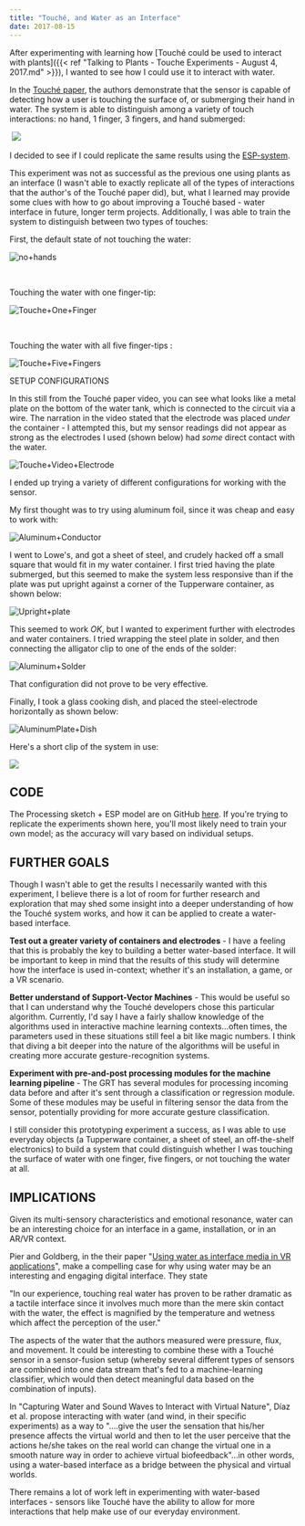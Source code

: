 ```yaml
---
title: "Touché, and Water as an Interface"
date: 2017-08-15
---
```


After experimenting with learning how [Touché could be used to interact with plants]({{< ref "Talking to Plants - Touche Experiments - August 4, 2017.md" >}}), I wanted to see how I could use it to interact with water.

In the [Touché paper](https://s3-us-west-1.amazonaws.com/disneyresearch/wp-content/uploads/20140805145650/touchechi20121.pdf), the authors demonstrate that the sensor is capable of detecting how a user is touching the surface of, or submerging their hand in water. The system is able to distinguish among a variety of touch interactions: no hand, 1 finger, 3 fingers, and hand submerged:

​																				[![](http://img.youtube.com/vi/E4tYpXVTjxA/0.jpg)](https://www.youtube.com/watch?v=E4tYpXVTjxA "")



I decided to see if I could replicate the same results using the [ESP-system](https://github.com/damellis/ESP).

This experiment was not as successful as the previous one using plants as an interface (I wasn't able to exactly replicate all of the types of interactions that the author's of the Touché paper did), but, what I learned may provide some clues with how to go about improving a Touché based - water interface in future, longer term projects. Additionally, I was able to train the system to distinguish between two types of touches:

First, the default state of not touching the water:

![no+hands](/blog_assets/2017/no+hands.gif)

​

Touching the water with one finger-tip:

![Touche+One+Finger](/blog_assets/2017/Touche+One+Finger.gif)

​

Touching the water with all five finger-tips :

![Touche+Five+Fingers](/blog_assets/2017/Touche+Five+Fingers.gif)



SETUP CONFIGURATIONS

In this still from the Touché paper video, you can see what looks like a metal plate on the bottom of the water tank, which is connected to the circuit via a wire. The narration in the video stated that the electrode was placed *under* the container - I attempted this, but my sensor readings did not appear as strong as the electrodes I used (shown below) had *some* direct contact with the water.

![Touche+Video+Electrode](/blog_assets/2017/Touche+Video+Electrode.jpg)

I ended up trying a variety of different configurations for working with the sensor.

My first thought was to try using aluminum foil, since it was cheap and easy to work with:

![Aluminum+Conductor](/blog_assets/2017/Aluminum+Conductor.jpg)

I went to Lowe's, and got a sheet of steel, and crudely hacked off a small square that would fit in my water container. I first tried having the plate submerged, but this seemed to make the system less responsive than if the plate was put upright against a corner of the Tupperware container, as shown below:

![Upright+plate](/blog_assets/2017/Upright+plate.jpg)

This seemed to work *OK*, but I wanted to experiment further with electrodes and water containers. I tried wrapping the steel plate in solder, and then connecting the alligator clip to one of the ends of the solder:



![Aluminum+Solder](/blog_assets/2017/Aluminum+Solder.jpg)



That configuration did not prove to be very effective.

Finally, I took a glass cooking dish, and placed the steel-electrode horizontally as shown below:



![AluminumPlate+Dish](/blog_assets/2017/AluminumPlate+Dish.jpg)

Here's a short clip of the system in use:

[![](http://img.youtube.com/vi/6-5DdljQmEk/0.jpg)](https://www.youtube.com/watch?v=6-5DdljQmEk "")



## CODE

The Processing sketch + ESP model are on GitHub [here](https://www.nickarner.com/blog/2017/7/10/touch-and-water-as-an-interface#). If you're trying to replicate the experiments shown here, you'll most likely need to train your own model; as the accuracy will vary based on individual setups.

## FURTHER GOALS

Though I wasn't able to get the results I necessarily wanted with this experiment, I believe there is a lot of room for further research and exploration that may shed some insight into a deeper understanding of how the Touché system works, and how it can be applied to create a water-based interface.

**Test out a greater variety of containers and electrodes** - I have a feeling that this is probably the key to building a better water-based interface. It will be important to keep in mind that the results of this study will determine how the interface is used in-context; whether it's an installation, a game, or a VR scenario.

**Better understand of Support-Vector Machines** - This would be useful so that I can understand why the Touché developers chose this particular algorithm. Currently, I'd say I have a fairly shallow knowledge of the algorithms used in interactive machine learning contexts...often times, the parameters used in these situations still feel a bit like magic numbers. I think that diving a bit deeper into the nature of the algorithms will be useful in creating more accurate gesture-recognition systems.

**Experiment with pre-and-post processing modules for the machine learning pipeline** - The GRT has several modules for processing incoming data before and after it's sent through a classification or regression module. Some of these modules may be useful in filtering sensor the data from the sensor, potentially providing for more accurate gesture classification.

I still consider this prototyping experiment a success, as I was able to use everyday objects (a Tupperware container, a sheet of steel, an off-the-shelf electronics) to build a system that could distinguish whether I was touching the surface of water with one finger, five fingers, or not touching the water at all.

## IMPLICATIONS

Given its multi-sensory characteristics and emotional resonance, water can be an interesting choice for an interface in a game, installation, or in an AR/VR context.

Pier and Goldberg, in the their paper "[Using water as interface media in VR applications](https://www.researchgate.net/publication/232725076_Using_water_as_interface_media_in_VR_applications)", make a compelling case for why using water may be an interesting and engaging digital interface. They state

"In our experience, touching real water has proven to be rather dramatic as a tactile interface since it involves much more than the mere skin contact with the water, the effect is magnified by the temperature and wetness which affect the perception of the user."

The aspects of the water that the authors measured were pressure, flux, and movement. It could be interesting to combine these with a Touché sensor in a sensor-fusion setup (whereby several different types of sensors are combined into one data stream that's fed to a machine-learning classifier, which would then detect meaningful data based on the combination of inputs).

In "Capturing Water and Sound Waves to Interact with Virtual Nature", Díaz et al. propose interacting with water (and wind, in their specific experiments) as a way to "....give the user the sensation that his/her presence affects the virtual world and then to let the user perceive that the actions he/she takes on the real world can change the virtual one in a smooth nature way in order to achieve virtual biofeedback"...in other words, using a water-based interface as a bridge between the physical and virtual worlds.

There remains a lot of work left in experimenting with water-based interfaces - sensors like Touché have the ability to allow for more interactions that help make use of our everyday environment.
